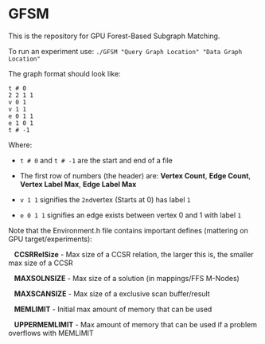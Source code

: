 # GFSM

This is the repository for GPU Forest-Based Subgraph Matching.

To run an experiment use: `./GFSM "Query Graph Location" "Data Graph Location"`

The graph format should look like:
```
t # 0
2 2 1 1
v 0 1
v 1 1
e 0 1 1
e 1 0 1
t # -1
```
Where: 

- `t # 0` and `t # -1` are the start and end of a file
  
- The first row of numbers (the header) are: **Vertex Count**, **Edge Count**, **Vertex Label Max**, **Edge Label Max**
  
- `v 1 1` signifies the `2nd`vertex (Starts at 0) has label `1`

- `e 0 1 1` signifies an edge exists between vertex 0 and 1 with label `1`

Note that the Environment.h file contains important defines (mattering on GPU target/experiments):

&nbsp;&nbsp;&nbsp;**CCSRRelSize** - Max size of a CCSR relation, the larger this is, the smaller max size of a CCSR

&nbsp;&nbsp;&nbsp;**MAXSOLNSIZE** - Max size of a solution (in mappings/FFS M-Nodes)

&nbsp;&nbsp;&nbsp;**MAXSCANSIZE** - Max size of a exclusive scan buffer/result

&nbsp;&nbsp;&nbsp;**MEMLIMIT** - Initial max amount of memory that can be used

&nbsp;&nbsp;&nbsp;**UPPERMEMLIMIT** - Max amount of memory that can be used if a problem overflows with MEMLIMIT
